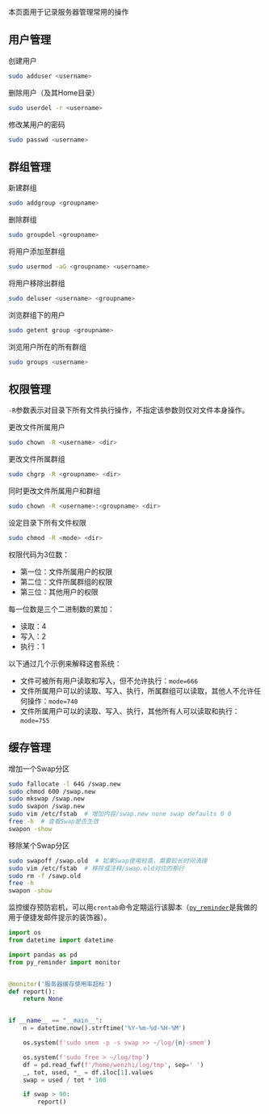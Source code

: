 本页面用于记录服务器管理常用的操作

## 用户管理

创建用户

```bash
sudo adduser <username>
```

删除用户（及其Home目录）

```bash
sudo userdel -r <username>
```

修改某用户的密码

```bash
sudo passwd <username>
```

## 群组管理

新建群组

```bash
sudo addgroup <groupname>
```

删除群组

```bash
sudo groupdel <groupname>
```

将用户添加至群组

```bash
sudo usermod -aG <groupname> <username>
```

将用户移除出群组

```bash
sudo deluser <username> <groupname>
```

浏览群组下的用户

```bash
sudo getent group <groupname>
```

浏览用户所在的所有群组

```bash
sudo groups <username>
```

## 权限管理

`-R`参数表示对目录下所有文件执行操作，不指定该参数则仅对文件本身操作。

更改文件所属用户

```bash
sudo chown -R <username> <dir>
```

更改文件所属群组

```bash
sudo chgrp -R <groupname> <dir>
```

同时更改文件所属用户和群组

```bash
sudo chown -R <username>:<groupname> <dir>
```

设定目录下所有文件权限

```bash
sudo chmod -R <mode> <dir>
```

权限代码为3位数：

- 第一位：文件所属用户的权限
- 第二位：文件所属群组的权限
- 第三位：其他用户的权限

每一位数是三个二进制数的累加：

- 读取：4
- 写入：2
- 执行：1

以下通过几个示例来解释这套系统：

- 文件可被所有用户读取和写入，但不允许执行：`mode=666`
- 文件所属用户可以的读取、写入、执行，所属群组可以读取，其他人不允许任何操作：`mode=740`
- 文件所属用户可以的读取、写入、执行，其他所有人可以读取和执行：`mode=755`

## 缓存管理

增加一个Swap分区

```bash
sudo fallocate -l 64G /swap.new
sudo chmod 600 /swap.new
sudo mkswap /swap.new
sudo swapon /swap.new
sudo vim /etc/fstab  # 增加内容/swap.new none swap defaults 0 0
free -h  # 查看Swap是否生效
swapon -show
```

移除某个Swap分区

```bash
sudo swapoff /swap.old  # 如果Swap使用较高，需要较长时间清理
sudo vim /etc/fstab  # 移除或注释/swap.old对应的那行
sudo rm -f /sawp.old
free -h
swapon -show
```

监控缓存预防宕机，可以用`crontab`命令定期运行该脚本（[`py_reminder`](https://github.com/Wenzhi-Ding/py_reminder)是我做的用于便捷发邮件提示的装饰器）。

```python
import os
from datetime import datetime

import pandas as pd
from py_reminder import monitor


@monitor('服务器缓存使用率超标')
def report():
    return None


if __name__ == "__main__":
    n = datetime.now().strftime('%Y-%m-%d-%H-%M')

    os.system(f'sudo smem -p -s swap >> ~/log/{n}-smem')

    os.system(f'sudo free > ~/log/tmp')
    df = pd.read_fwf(f'/home/wenzhi/log/tmp', sep=' ')
    _, tot, used, *_ = df.iloc[1].values
    swap = used / tot * 100

    if swap > 90:
        report()
```

